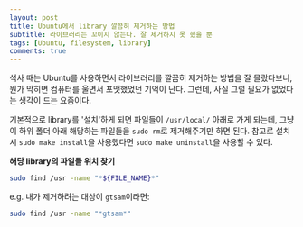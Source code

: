 ```yaml
---
layout: post
title: Ubuntu에서 library 깔끔히 제거하는 방법
subtitle: 라이브러리는 꼬이지 않는다. 잘 제거하지 못 했을 뿐
tags: [Ubuntu, filesystem, library]
comments: true
---
```


석사 때는 Ubuntu를 사용하면서 라이브러리를 깔끔히 제거하는 방법을 잘 몰랐다보니, 뭔가 막히면 컴퓨터를 울면서 포맷했었던 기억이 난다.
그런데, 사실 그럴 필요가 없었다는 생각이 드는 요즘이다.

기본적으로 library를 '설치'하게 되면 파일들이 `/usr/local/` 아래로 가게 되는데, 그냥 이 하위 폴더 아래 해당하는 파일들을 `sudo rm`로 제거해주기만 하면 된다.
참고로 설치 시 `sudo make install`을 사용했다면 `sudo make uninstall`을 사용할 수 있다.

**해당 library의 파일들 위치 찾기**

```bash
sudo find /usr -name "*${FILE_NAME}*"
```

e.g. 내가 제거하려는 대상이 `gtsam`이라면:

```bash
sudo find /usr -name "*gtsam*"
```
